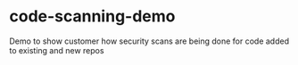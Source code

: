 # code-scanning-demo
Demo to show customer how security scans are being done for code added to existing and new repos
